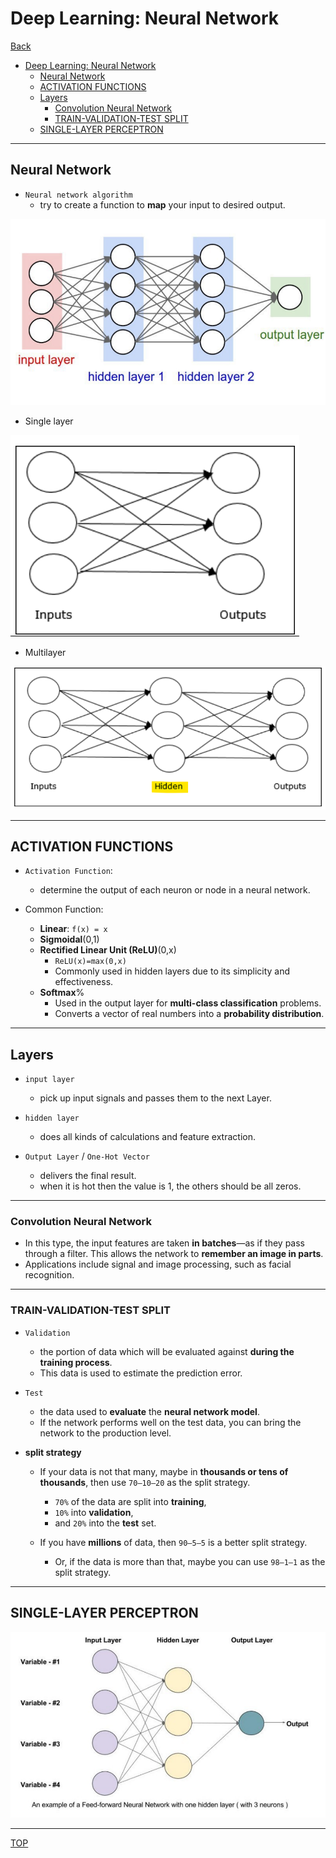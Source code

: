 # Deep Learning: Neural Network

[Back](../../index.md)

- [Deep Learning: Neural Network](#deep-learning-neural-network)
  - [Neural Network](#neural-network)
  - [ACTIVATION FUNCTIONS](#activation-functions)
  - [Layers](#layers)
    - [Convolution Neural Network](#convolution-neural-network)
    - [TRAIN-VALIDATION-TEST SPLIT](#train-validation-test-split)
  - [SINGLE-LAYER PERCEPTRON](#single-layer-perceptron)

---

## Neural Network

- `Neural network algorithm`
  - try to create a function to **map** your input to desired output.

![nn_diagram](./pic/nn_diagram.png)

- Single layer

![Single layer](./pic/single_layer_diagram.png)

- Multilayer

![Single layer](./pic/multilayer_diagram.png)

---

## ACTIVATION FUNCTIONS

- `Activation Function`:

  - determine the output of each neuron or node in a neural network.

- Common Function:
  - **Linear**: `f(x) = x`
  - **Sigmoidal**(0,1)
  - **Rectified Linear Unit (ReLU)**(0,x)
    - `ReLU(x)=max(0,x)`
    - Commonly used in hidden layers due to its simplicity and effectiveness.
  - **Softmax**%
    - Used in the output layer for **multi-class classification** problems.
    - Converts a vector of real numbers into a **probability distribution**.

---

## Layers

- `input layer`

  - pick up input signals and passes them to the next Layer.

- `hidden layer`

  - does all kinds of calculations and feature extraction.

- `Output Layer` / `One-Hot Vector`
  - delivers the final result.
  - when it is hot then the value is 1, the others should be all zeros.

---

### Convolution Neural Network

- In this type, the input features are taken **in batches**—as if they pass through a filter. This allows the network to **remember an image in parts**.
- Applications include signal and image processing, such as facial recognition.

---

### TRAIN-VALIDATION-TEST SPLIT

- `Validation`

  - the portion of data which will be evaluated against **during the training process**.
  - This data is used to estimate the prediction error.

- `Test`

  - the data used to **evaluate** the **neural network model**.
  - If the network performs well on the test data, you can bring the network to the production level.

- **split strategy**

  - If your data is not that many, maybe in **thousands or tens of thousands**, then use `70–10–20` as the split strategy.

    - `70%` of the data are split into **training**,
    - `10%` into **validation**,
    - and `20%` into the **test** set.

  - If you have **millions** of data, then `90–5–5` is a better split strategy.
    - Or, if the data is more than that, maybe you can use `98–1–1` as the split strategy.

---

## SINGLE-LAYER PERCEPTRON

![SINGLE-LAYER PERCEPTRON](./pic/SINGLE-LAYER%20PERCEPTRON.png)

---

[TOP](#deep-learning-neural-network)
